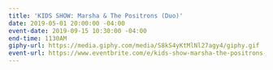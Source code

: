```yaml
---
title: 'KIDS SHOW: Marsha & The Positrons (Duo)'
date: 2019-05-01 20:00:00 -04:00
event-date: 2019-09-15 10:30:00 -04:00
end-time: 1130AM
giphy-url: https://media.giphy.com/media/S8kS4yKtMlNl27agy4/giphy.gif
event-url: https://www.eventbrite.com/e/kids-show-marsha-the-positrons-duo-tickets-69963937019
---
```


